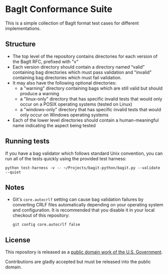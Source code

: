 # BagIt Conformance Suite

This is a simple collection of BagIt format test cases for different implementations.

## Structure

* The top level of the repository contains directories for each version of the BagIt RFC, prefixed with "v"
* Each version directory should contain a directory named “valid” containing bag directories which must pass validation
  and "invalid" containing bag directories which must fail validation.
* It may also have the following optional directories:
  * a "warning" directory containing bags which are still valid but should produce a warning
  * a "linux-only" directory that has specific invalid tests that would only occur on a POSIX operating systems (tested on Linux)
  * a "windows-only" directory that has specific invalid tests that would only occur on Windows operating systems
* Each of the lower level directories should contain a human-meaningful name indicating the aspect being
  tested

## Running tests

If you have a bag validator which follows standard Unix convention, you can run all of the tests quickly using the provided test harness:

    python test-harness -v -- ~/Projects/bagit-python/bagit.py --validate --quiet

## Notes

* Git's `core.autocrlf` setting can cause bag validation failures by converting CRLF files automatically
  depending on your operating system and configuration. It is recommended that you disable it in your local
  checkout of this repository:

  `git config core.autocrlf false`

## License

This repository is released as a [public domain work of the U.S. Government](LICENSE.md).

Contributions are gladly accepted but must be released into the public domain.
